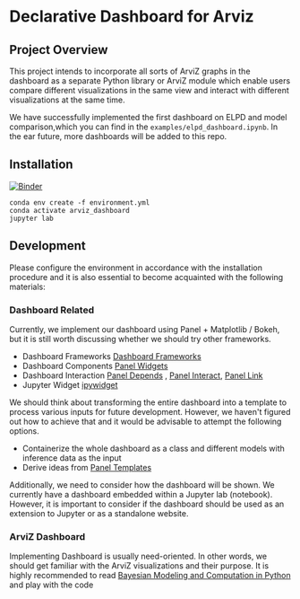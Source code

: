 # Declarative Dashboard for Arviz

## Project Overview
This project intends to incorporate all sorts of ArviZ graphs in the dashboard as a separate Python library or ArviZ module which enable users compare different visualizations in the same view and interact with different visualizations at the same time. 

We have successfully implemented the first dashboard on ELPD and model comparison,which you can find in the `examples/elpd_dashboard.ipynb`. In the ear future, more dashboards will be added to this repo.

## Installation
[![Binder](https://mybinder.org/badge_logo.svg)](https://mybinder.org/v2/gh/yilinxia/arviz_dashboard/elpd_dashboard)

```
conda env create -f environment.yml
conda activate arviz_dashboard
jupyter lab
```

## Development
Please configure the environment in accordance with the installation procedure and it is also essential to become acquainted with the following materials:

### Dashboard Related
Currently, we implement our dashboard using Panel + Matplotlib / Bokeh, but it is still worth discussing whether we should try other frameworks.

- Dashboard Frameworks [Dashboard Frameworks](https://cdsdashboards.readthedocs.io/en/stable/chapters/userguide/frameworks.html)
- Dashboard Components [Panel Widgets](https://panel.holoviz.org/user_guide/Widgets.html)
- Dashboard Interaction [Panel Depends](https://panel.holoviz.org/user_guide/APIs.html) , [Panel Interact](https://panel.holoviz.org/user_guide/Interact.html), [Panel Link](https://panel.holoviz.org/user_guide/Links.html)
- Jupyter Widget [ipywidget](https://ipywidgets.readthedocs.io/en/stable/) 

We should think about transforming the entire dashboard into a template to process various inputs for future development. However, we haven't figured out how to achieve that and it would be advisable to attempt the following options.

- Containerize the whole dashboard as a class and different models with inference data as the input
- Derive ideas from [Panel Templates](https://panel.holoviz.org/user_guide/Templates.html)

Additionally, we need to consider how the dashboard will be shown. We currently have a dashboard embedded within a Jupyter lab (notebook). However, it is important to consider if the dashboard should be used as an extension to Jupyter or as a standalone website.

### ArviZ Dashboard

Implementing Dashboard is usually need-oriented. In other words, we should get familiar with the ArviZ visualizations and their purpose. It is highly recommended to read [Bayesian Modeling and Computation in Python](https://bayesiancomputationbook.com/welcome.html) and play with the code